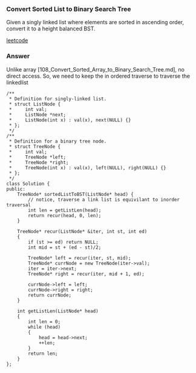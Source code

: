### Convert Sorted List to Binary Search Tree
Given a singly linked list where elements are sorted in ascending order, convert it to a height balanced BST.

[leetcode](https://leetcode.com/problems/convert-sorted-list-to-binary-search-tree/description/)

### Answer
Unlike array [108_Convert_Sorted_Array_to_Binary_Search_Tree.md], no direct access. So, we need to keep the in ordered traverse to traverse the linkedlist

	/**
	 * Definition for singly-linked list.
	 * struct ListNode {
	 *     int val;
	 *     ListNode *next;
	 *     ListNode(int x) : val(x), next(NULL) {}
	 * };
	 */
	/**
	 * Definition for a binary tree node.
	 * struct TreeNode {
	 *     int val;
	 *     TreeNode *left;
	 *     TreeNode *right;
	 *     TreeNode(int x) : val(x), left(NULL), right(NULL) {}
	 * };
	 */
	class Solution {
	public:
	    TreeNode* sortedListToBST(ListNode* head) {
	        // notice, traverse a link list is equivilant to inorder traversal
	        int len = getListLen(head);
	        return recur(head, 0, len);
	    }
	    
	    TreeNode* recur(ListNode* &iter, int st, int ed)
	    {
	        if (st >= ed) return NULL;
	        int mid = st + (ed - st)/2;
	        
	        TreeNode* left = recur(iter, st, mid);
	        TreeNode* currNode = new TreeNode(iter->val);
	        iter = iter->next;
	        TreeNode* right = recur(iter, mid + 1, ed);
	        
	        currNode->left = left;
	        currNode->right = right;
	        return currNode;
	    }
	    
	    int getListLen(ListNode* head)
	    {
	        int len = 0;
	        while (head)
	        {
	            head = head->next;
	            ++len;
	        }
	        return len;
	    }
	};